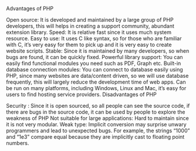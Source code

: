 Advantages of PHP

Open source: It is developed and maintained by a large group of PHP developers, this will helps in creating a support community, abundant extension library.
Speed: It is relative fast since it uses much system resource.
Easy to use: It uses C like syntax, so for those who are familiar with C, it’s very easy for them to pick up and it is very easy to create website scripts.
Stable: Since it is maintained by many developers, so when bugs are found, it can be quickly fixed.
Powerful library support: You can easily find functional modules you need such as PDF, Graph etc.
Built-in database connection modules: You can connect to database easily using PHP, since many websites are data/content driven, so we will use database frequently, this will largely reduce the development time of web apps.
Can be run on many platforms, including Windows, Linux and Mac, it’s easy for users to find hosting service providers.
Disadvantages of PHP

Security : Since it is open sourced, so all people can see the source code, if there are bugs in the source code, it can be used by people to explore the weakness of PHP
Not suitable for large applications: Hard to maintain since it is not very modular.
Weak type:  Implicit conversion may surprise unwary programmers and lead to unexpected bugs. For example, the strings “1000” and “1e3” compare equal because they are implicitly cast to floating point numbers.